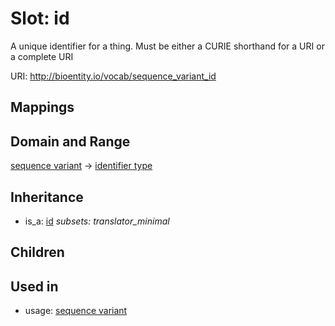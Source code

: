 # Slot: id


A unique identifier for a thing. Must be either a CURIE shorthand for a URI or a complete URI

URI: http://bioentity.io/vocab/sequence_variant_id
## Mappings

## Domain and Range

[sequence variant](SequenceVariant.md) -> [identifier type](IdentifierType.md)
## Inheritance

 *  is_a: [id](id.md) *subsets: translator_minimal*
## Children

## Used in

 *  usage: [sequence variant](SequenceVariant.md)

